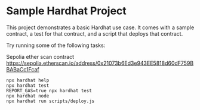 # Sample Hardhat Project

This project demonstrates a basic Hardhat use case. It comes with a sample contract, a test for that contract, and a script that deploys that contract.

Try running some of the following tasks:

Sepolia ether scan contract
https://sepolia.etherscan.io/address/0x21073b6Ed3e943EE5818d60dF759BBABaCc1Fcaf

```shell
npx hardhat help
npx hardhat test
REPORT_GAS=true npx hardhat test
npx hardhat node
npx hardhat run scripts/deploy.js
```

